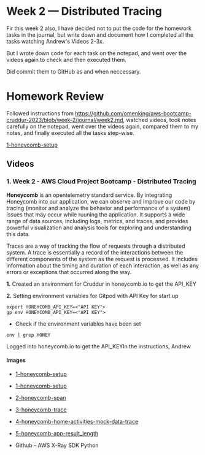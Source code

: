 # Week 2 — Distributed Tracing

Fir this week 2 also, I have decided not to put the code for the homework tasks in the journal, but write down and document how I completed all the tasks watching Andrew's Videos 2-3x.

But I wrote down code for each task on the notepad, and went over the videos again to check and then executed them.

Did commit them to GitHub as and when neccessary.


# Homework Review

Followed instructions from https://github.com/omenking/aws-bootcamp-cruddur-2023/blob/week-2/journal/week2.md, watched videos, took notes carefully on the notepad,
went over the videos again, compared them to my notes, and finally executed all the tasks step-wise.

[1-honeycomb-setup](https://github.com/omenking/aws-bootcamp-cruddur-2023/blob/week-2/journal/week2.md)

## Videos

### 1. Week 2 - AWS Cloud Project Bootcamp - Distributed Tracing

**Honeycomb** is an opentelemetry standard service. By integrating Honeycomb into our application, we can observe and improve our code by tracing (monitor and analyze the behavior and performance of a system) issues that may occur while ruuning the application. It supports a wide range of data sources, including logs, metrics, and traces, and provides powerful visualization and analysis tools for exploring and understanding this data. 

Traces are a way of tracking the flow of requests through a distributed system. A trace is essentially a record of the interactions between the different components of the system as the request is processed. It includes information about the timing and duration of each interaction, as well as any errors or exceptions that occurred along the way.

**1.** Created an anvironment for Cruddur in honeycomb.io to get the API_KEY

**2.** Setting environment variables for Gitpod with API Key for start up

```
export HONEYCOMB_API_KEY=<"API KEY">
gp env HONEYCOMB_API_KEY=<"API KEY">
```

- Check if the environment variables have been set

```
env | grep HONEY
```

 
Logged into honeycomb.io to get the API_KEYIn the instructions, Andrew

#### Images

- [1-honeycomb-setup](https://github.com/omenking/aws-bootcamp-cruddur-2023/blob/week-2/journal/week2.md)

- [1-honeycomb-setup](https://github.com/omenking/aws-bootcamp-cruddur-2023/blob/week-2/journal/week2.md)

- [2-honeycomb-span](https://github.com/omenking/aws-bootcamp-cruddur-2023/blob/week-2/journal/week2.md)

- [3-honeycomb-trace](https://github.com/omenking/aws-bootcamp-cruddur-2023/blob/week-2/journal/week2.md)

- [4-honeycomb-home-activities-mock-data-trace]()

- [5-honeycomb-app-result_length]()

        

        

        
        
        
        


- Github - AWS X-Ray SDK Python



